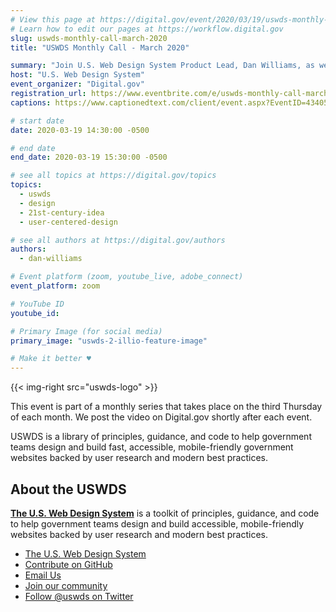 ```yaml
---
# View this page at https://digital.gov/event/2020/03/19/uswds-monthly-call-march-2020/
# Learn how to edit our pages at https://workflow.digital.gov
slug: uswds-monthly-call-march-2020
title: "USWDS Monthly Call - March 2020"

summary: "Join U.S. Web Design System Product Lead, Dan Williams, as we talk about the design system and answer your questions."
host: "U.S. Web Design System"
event_organizer: "Digital.gov"
registration_url: https://www.eventbrite.com/e/uswds-monthly-call-march-2020-registration-93324956457
captions: https://www.captionedtext.com/client/event.aspx?EventID=4340559&CustomerID=321

# start date
date: 2020-03-19 14:30:00 -0500

# end date
end_date: 2020-03-19 15:30:00 -0500

# see all topics at https://digital.gov/topics
topics:
  - uswds
  - design
  - 21st-century-idea
  - user-centered-design

# see all authors at https://digital.gov/authors
authors:
  - dan-williams

# Event platform (zoom, youtube_live, adobe_connect)
event_platform: zoom

# YouTube ID
youtube_id:

# Primary Image (for social media)
primary_image: "uswds-2-illio-feature-image"

# Make it better ♥
---
```


{{< img-right src="uswds-logo" >}}

This event is part of a monthly series that takes place on the third Thursday of each month. We post the video on Digital.gov shortly after each event.

USWDS is a library of principles, guidance, and code to help government teams design and build fast, accessible, mobile-friendly government websites backed by user research and modern best practices.


## About the USWDS
[**The U.S. Web Design System**](https://designsystem.digital.gov/) is a toolkit of principles, guidance, and code to help government teams design and build accessible, mobile-friendly websites backed by user research and modern best practices.

- [The U.S. Web Design System](https://designsystem.digital.gov/)
- [Contribute on GitHub](https://github.com/uswds/uswds/issues)
- [Email Us](mailto:uswds@support.digitalgov.gov)
- [Join our community](https://digital.gov/communities/uswds/)
- [Follow @uswds on Twitter](https://twitter.com/uswds)
